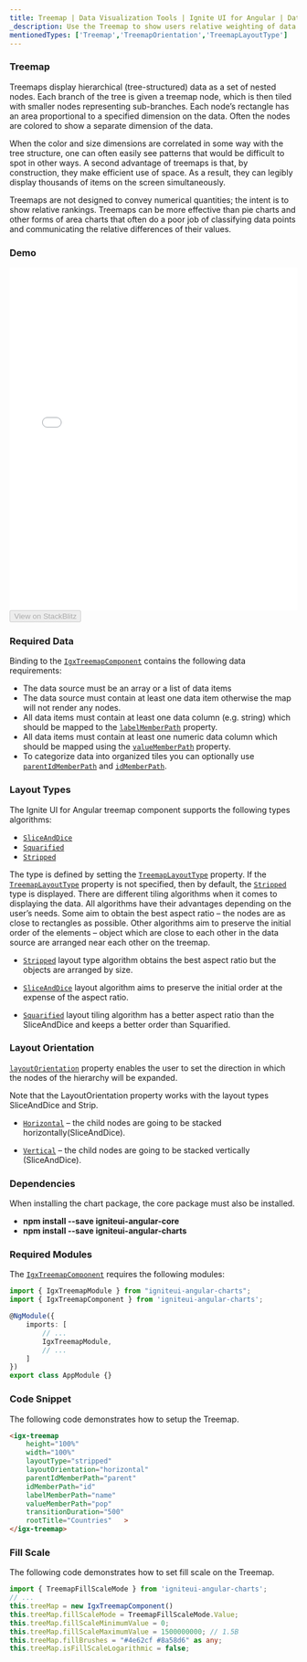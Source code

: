 ```yaml
---
title: Treemap | Data Visualization Tools | Ignite UI for Angular | Data Binding | Infragistics
_description: Use the Treemap to show users relative weighting of data points at more than one level supporting strip, squarified, and slice-and-dice algorithms.
mentionedTypes: ['Treemap','TreemapOrientation','TreemapLayoutType']
---
```


### Treemap

Treemaps display hierarchical (tree-structured) data as a set of nested nodes. Each branch of the tree is given a treemap node, which is then tiled with smaller nodes representing sub-branches. Each node’s rectangle has an area proportional to a specified dimension on the data. Often the nodes are colored to show a separate dimension of the data.

When the color and size dimensions are correlated in some way with the tree structure, one can often easily see patterns that would be difficult to spot in other ways. A second advantage of treemaps is that, by construction, they make efficient use of space. As a result, they can legibly display thousands of items on the screen simultaneously.

Treemaps are not designed to convey numerical quantities; the intent is to show relative rankings. Treemaps can be more effective than pie charts and other forms of area charts that often do a poor job of classifying data points and communicating the relative differences of their values.

### Demo

<div class="sample-container loading" style="height: 600px">
    <iframe id="tree-map-overview-iframe" src='{environment:dvDemosBaseUrl}/charts/tree-map-overview' width="100%" height="100%" seamless frameBorder="0" onload="onXPlatSampleIframeContentLoaded(this);"></iframe>
</div>
<div>
    <button data-localize="stackblitz" disabled class="stackblitz-btn"   data-iframe-id="tree-map-overview-iframe" data-demos-base-url="{environment:dvDemosBaseUrl}">View on StackBlitz
    </button>
</div>

<div class="divider--half"></div>

### Required Data

Binding to the [`IgxTreemapComponent`]({environment:dvApiBaseUrl}/products/ignite-ui-angular/api/docs/typescript/latest/classes/igxtreemapcomponent.html) contains the following data requirements:

-   The data source must be an array or a list of data items
-   The data source must contain at least one data item otherwise the map will not render any nodes.
-   All data items must contain at least one data column (e.g. string) which should be mapped to the [`labelMemberPath`]({environment:dvApiBaseUrl}/products/ignite-ui-angular/api/docs/typescript/latest/classes/igxtreemapcomponent.html#labelmemberpath) property.
-   All data items must contain at least one numeric data column which should be mapped using the [`valueMemberPath`]({environment:dvApiBaseUrl}/products/ignite-ui-angular/api/docs/typescript/latest/classes/igxtreemapcomponent.html#valuememberpath) property.
-   To categorize data into organized tiles you can optionally use [`parentIdMemberPath`]({environment:dvApiBaseUrl}/products/ignite-ui-angular/api/docs/typescript/latest/classes/igxtreemapcomponent.html#parentidmemberpath) and [`idMemberPath`]({environment:dvApiBaseUrl}/products/ignite-ui-angular/api/docs/typescript/latest/classes/igxtreemapcomponent.html#idmemberpath).

### Layout Types

The Ignite UI for Angular treemap component supports the following types algorithms:

-   [`SliceAndDice`]({environment:dvApiBaseUrl}/products/ignite-ui-angular/api/docs/typescript/latest/enums/treemaplayouttype.html#sliceanddice)
-   [`Squarified`]({environment:dvApiBaseUrl}/products/ignite-ui-angular/api/docs/typescript/latest/enums/treemaplayouttype.html#squarified)
-   [`Stripped`]({environment:dvApiBaseUrl}/products/ignite-ui-angular/api/docs/typescript/latest/enums/treemaplayouttype.html#stripped)

The type is defined by setting the [`TreemapLayoutType`]({environment:dvApiBaseUrl}/products/ignite-ui-angular/api/docs/typescript/latest/enums/treemaplayouttype.html) property. If the [`TreemapLayoutType`]({environment:dvApiBaseUrl}/products/ignite-ui-angular/api/docs/typescript/latest/enums/treemaplayouttype.html) property is not specified, then by default, the [`Stripped`]({environment:dvApiBaseUrl}/products/ignite-ui-angular/api/docs/typescript/latest/enums/treemaplayouttype.html#stripped) type is displayed. There are different tiling algorithms when it comes to displaying the data. All algorithms have their advantages depending on the user’s needs. Some aim to obtain the best aspect ratio – the nodes are as close to rectangles as possible. Other algorithms aim to preserve the initial order of the elements – object which are close to each other in the data source are arranged near each other on the treemap.

-   [`Stripped`]({environment:dvApiBaseUrl}/products/ignite-ui-angular/api/docs/typescript/latest/enums/treemaplayouttype.html#stripped) layout type algorithm obtains the best aspect ratio but the objects are arranged by size.

-   [`SliceAndDice`]({environment:dvApiBaseUrl}/products/ignite-ui-angular/api/docs/typescript/latest/enums/treemaplayouttype.html#sliceanddice) layout algorithm aims to preserve the initial order at the expense of the aspect ratio.

-   [`Squarified`]({environment:dvApiBaseUrl}/products/ignite-ui-angular/api/docs/typescript/latest/enums/treemaplayouttype.html#squarified) layout tiling algorithm has a better aspect ratio than the SliceAndDice and keeps a better order than Squarified.

### Layout Orientation

[`layoutOrientation`]({environment:dvApiBaseUrl}/products/ignite-ui-angular/api/docs/typescript/latest/classes/igxtreemapcomponent.html#layoutorientation) property enables the user to set the direction in which the nodes of the hierarchy will be expanded.

Note that the LayoutOrientation property works with the layout types SliceAndDice and Strip.

-   [`Horizontal`]({environment:dvApiBaseUrl}/products/ignite-ui-angular/api/docs/typescript/latest/enums/treemaporientation.html#horizontal) – the child nodes are going to be stacked horizontally(SliceAndDice).

-   [`Vertical`]({environment:dvApiBaseUrl}/products/ignite-ui-angular/api/docs/typescript/latest/enums/treemaporientation.html#vertical) – the child nodes are going to be stacked vertically (SliceAndDice).

### Dependencies

When installing the chart package, the core package must also be installed.

-   **npm install --save igniteui-angular-core**
-   **npm install --save igniteui-angular-charts**

### Required Modules

The [`IgxTreemapComponent`]({environment:dvApiBaseUrl}/products/ignite-ui-angular/api/docs/typescript/latest/classes/igxtreemapcomponent.html) requires the following modules:

```ts
import { IgxTreemapModule } from "igniteui-angular-charts";
import { IgxTreemapComponent } from 'igniteui-angular-charts';

@NgModule({
    imports: [
        // ...
        IgxTreemapModule,
        // ...
    ]
})
export class AppModule {}
```

### Code Snippet

The following code demonstrates how to setup the Treemap.

```html
<igx-treemap
    height="100%"
    width="100%"
    layoutType="stripped"
    layoutOrientation="horizontal"
    parentIdMemberPath="parent"
    idMemberPath="id"
    labelMemberPath="name"
    valueMemberPath="pop"
    transitionDuration="500"
    rootTitle="Countries"   >
</igx-treemap>
```

### Fill Scale

The following code demonstrates how to set fill scale on the Treemap.

```ts
import { TreemapFillScaleMode } from 'igniteui-angular-charts';
// ...
this.treeMap = new IgxTreemapComponent()
this.treeMap.fillScaleMode = TreemapFillScaleMode.Value;
this.treeMap.fillScaleMinimumValue = 0;
this.treeMap.fillScaleMaximumValue = 1500000000; // 1.5B
this.treeMap.fillBrushes = "#4e62cf #8a58d6" as any;
this.treeMap.isFillScaleLogarithmic = false;
```

<div class="divider--half"></div>
